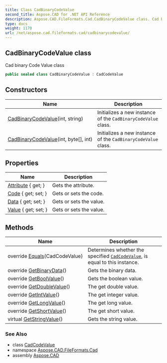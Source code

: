 ```yaml
---
title: Class CadBinaryCodeValue
second_title: Aspose.CAD for .NET API Reference
description: Aspose.CAD.FileFormats.Cad.CadBinaryCodeValue class. Cad binary Code Value class
type: docs
weight: 1170
url: /net/aspose.cad.fileformats.cad/cadbinarycodevalue/
---
```

## CadBinaryCodeValue class

Cad binary Code Value class

```csharp
public sealed class CadBinaryCodeValue : CadCodeValue
```

## Constructors

| Name | Description |
| --- | --- |
| [CadBinaryCodeValue](cadbinarycodevalue/#constructor_1)(int, string) | Initializes a new instance of the `CadBinaryCodeValue` class. |
| [CadBinaryCodeValue](cadbinarycodevalue/#constructor)(int, byte[], int) | Initializes a new instance of the `CadBinaryCodeValue` class. |

## Properties

| Name | Description |
| --- | --- |
| [Attribute](../../aspose.cad.fileformats.cad/cadcodevalue/attribute/) { get; } | Gets the attribute. |
| [Code](../../aspose.cad.fileformats.cad/cadcodevalue/code/) { get; set; } | Gets or sets the code. |
| [Data](../../aspose.cad.fileformats.cad/cadbinarycodevalue/data/) { get; set; } | Gets or sets the value. |
| [Value](../../aspose.cad.fileformats.cad/cadcodevalue/value/) { get; set; } | Gets or sets the value. |

## Methods

| Name | Description |
| --- | --- |
| override [Equals](../../aspose.cad.fileformats.cad/cadbinarycodevalue/equals/#equals)(CadCodeValue) | Determines whether the specified [`CadCodeValue`](../cadcodevalue/), is equal to this instance. |
| override [GetBinaryData](../../aspose.cad.fileformats.cad/cadbinarycodevalue/getbinarydata/)() | Gets the binary data. |
| override [GetBoolValue](../../aspose.cad.fileformats.cad/cadbinarycodevalue/getboolvalue/)() | Gets the boolean value. |
| override [GetDoubleValue](../../aspose.cad.fileformats.cad/cadbinarycodevalue/getdoublevalue/)() | The get double value. |
| override [GetIntValue](../../aspose.cad.fileformats.cad/cadbinarycodevalue/getintvalue/)() | The get integer value. |
| override [GetLongValue](../../aspose.cad.fileformats.cad/cadbinarycodevalue/getlongvalue/)() | The get long value. |
| override [GetShortValue](../../aspose.cad.fileformats.cad/cadbinarycodevalue/getshortvalue/)() | The get short value. |
| virtual [GetStringValue](../../aspose.cad.fileformats.cad/cadcodevalue/getstringvalue/)() | Gets the string value. |

### See Also

* class [CadCodeValue](../cadcodevalue/)
* namespace [Aspose.CAD.FileFormats.Cad](../../aspose.cad.fileformats.cad/)
* assembly [Aspose.CAD](../../)


